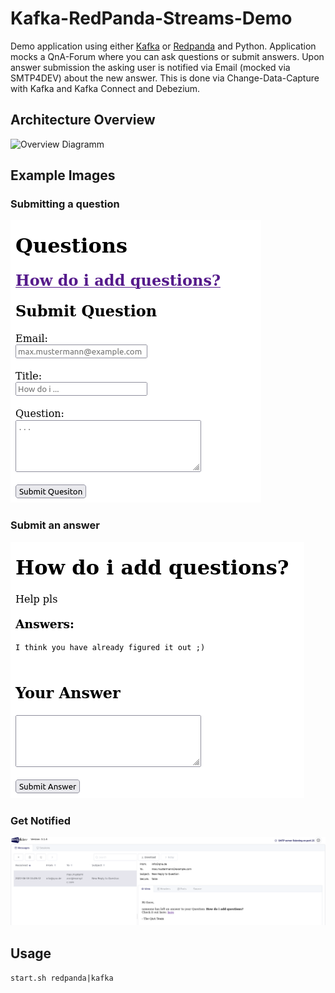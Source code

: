 # Kafka-RedPanda-Streams-Demo
Demo application using either [Kafka](https://kafka.apache.org/) or [Redpanda](https://redpanda.com/) and Python.
Application mocks a QnA-Forum where you can ask questions or submit answers. 
Upon answer submission the asking user is notified via Email (mocked via SMTP4DEV) about the new answer. 
This is done via Change-Data-Capture with Kafka and Kafka Connect and Debezium.

## Architecture Overview
![Overview Diagramm](docs/overview.png)

## Example Images
### Submitting a question
![Submit Question](docs/question.png)
### Submit an answer
![Submit Answer](docs/answer.png)
### Get Notified
![Get Notified](docs/mail.png)

## Usage
`start.sh redpanda|kafka`
